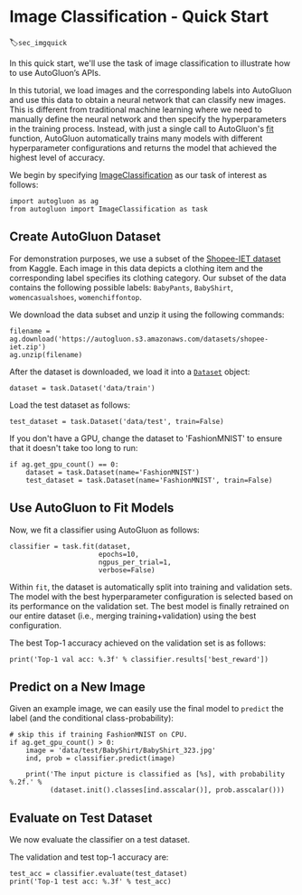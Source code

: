# Image Classification - Quick Start
:label:`sec_imgquick`

In this quick start, we'll use the task of image classification to illustrate how to use AutoGluon’s APIs. 

In this tutorial, we load images and the corresponding labels into AutoGluon and use this data to obtain a neural network that can classify new images. This is different from traditional machine learning where we need to manually define the neural network and then specify the hyperparameters in the training process. Instead, with just a single call to AutoGluon's [fit](/api/autogluon.task.html#autogluon.task.ImageClassification.fit) function, AutoGluon automatically trains many models with different hyperparameter configurations and returns the model that achieved the highest level of accuracy.

We begin by specifying [ImageClassification](/api/autogluon.task.html#autogluon.task.ImageClassification) as our task of interest as follows:

```{.python .input}
import autogluon as ag
from autogluon import ImageClassification as task
```

## Create AutoGluon Dataset

For demonstration purposes, we use a subset of the [Shopee-IET dataset](https://www.kaggle.com/c/shopee-iet-machine-learning-competition/data) from Kaggle.
Each image in this data depicts a clothing item and the corresponding label specifies its clothing category.
Our subset of the data contains the following possible labels: `BabyPants`, `BabyShirt`, `womencasualshoes`, `womenchiffontop`.

We download the data subset and unzip it using the following commands:

```{.python .input}
filename = ag.download('https://autogluon.s3.amazonaws.com/datasets/shopee-iet.zip')
ag.unzip(filename)
```

After the dataset is downloaded, we load it into a [`Dataset`](/api/autogluon.task.html#autogluon.task.ImageClassification.Dataset) object: 

```{.python .input}
dataset = task.Dataset('data/train')
```

Load the test dataset as follows:

```{.python .input}
test_dataset = task.Dataset('data/test', train=False)
```

If you don't have a GPU, change the dataset to 'FashionMNIST' to ensure that it doesn't take too long to run:

```{.python .input}
if ag.get_gpu_count() == 0:
    dataset = task.Dataset(name='FashionMNIST')
    test_dataset = task.Dataset(name='FashionMNIST', train=False)
```

## Use AutoGluon to Fit Models

Now, we fit a classifier using AutoGluon as follows:

```{.python .input}
classifier = task.fit(dataset,
                      epochs=10,
                      ngpus_per_trial=1,
                      verbose=False)
```

Within `fit`, the dataset is automatically split into training and validation sets.
The model with the best hyperparameter configuration is selected based on its performance on the validation set.
The best model is finally retrained on our entire dataset (i.e., merging training+validation) using the best configuration.

The best Top-1 accuracy achieved on the validation set is as follows:

```{.python .input}
print('Top-1 val acc: %.3f' % classifier.results['best_reward'])
```

## Predict on a New Image

Given an example image, we can easily use the final model to `predict` the label (and the conditional class-probability):

```{.python .input}
# skip this if training FashionMNIST on CPU.
if ag.get_gpu_count() > 0:
    image = 'data/test/BabyShirt/BabyShirt_323.jpg'
    ind, prob = classifier.predict(image)

    print('The input picture is classified as [%s], with probability %.2f.' %
          (dataset.init().classes[ind.asscalar()], prob.asscalar()))
```

## Evaluate on Test Dataset

We now evaluate the classifier on a test dataset.

The validation and test top-1 accuracy are:

```{.python .input}
test_acc = classifier.evaluate(test_dataset)
print('Top-1 test acc: %.3f' % test_acc)
```
